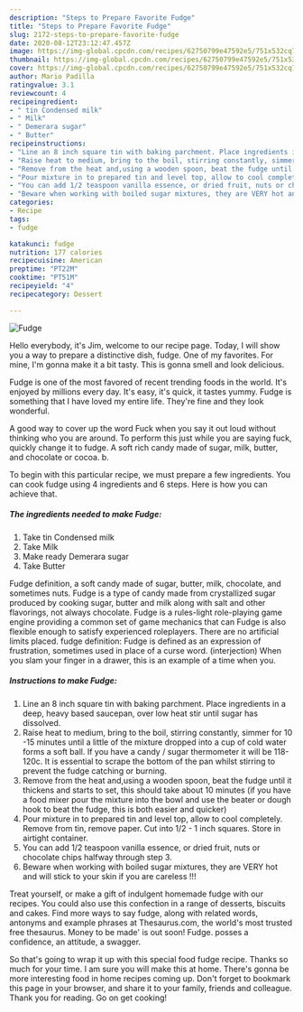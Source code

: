 ```yaml
---
description: "Steps to Prepare Favorite Fudge"
title: "Steps to Prepare Favorite Fudge"
slug: 2172-steps-to-prepare-favorite-fudge
date: 2020-08-12T23:12:47.457Z
image: https://img-global.cpcdn.com/recipes/62750799e47592e5/751x532cq70/fudge-recipe-main-photo.jpg
thumbnail: https://img-global.cpcdn.com/recipes/62750799e47592e5/751x532cq70/fudge-recipe-main-photo.jpg
cover: https://img-global.cpcdn.com/recipes/62750799e47592e5/751x532cq70/fudge-recipe-main-photo.jpg
author: Mario Padilla
ratingvalue: 3.1
reviewcount: 4
recipeingredient:
- " tin Condensed milk"
- " Milk"
- " Demerara sugar"
- " Butter"
recipeinstructions:
- "Line an 8 inch square tin with baking parchment. Place ingredients in a deep, heavy based saucepan, over low heat stir until sugar has dissolved."
- "Raise heat to medium, bring to the boil, stirring constantly, simmer for 10 -15 minutes until a little of the mixture dropped into a cup of cold water forms a soft ball. If you have a candy / sugar thermometer it will be 118- 120c. It is essential to scrape the bottom of the pan whilst stirring to prevent the fudge catching or burning."
- "Remove from the heat and,using a wooden spoon, beat the fudge until it thickens and starts to set, this should take about 10 minutes (if you have a food mixer pour the mixture into the bowl and use the beater or dough hook to beat the fudge, this is both easier and quicker)"
- "Pour mixture in to prepared tin and level top, allow to cool completely. Remove from tin, remove paper. Cut into 1/2 - 1 inch squares. Store in airtight container."
- "You can add 1/2 teaspoon vanilla essence, or dried fruit, nuts or chocolate chips halfway through step 3."
- "Beware when working with boiled sugar mixtures, they are VERY hot and will stick to your skin if you are careless !!!"
categories:
- Recipe
tags:
- fudge

katakunci: fudge 
nutrition: 177 calories
recipecuisine: American
preptime: "PT22M"
cooktime: "PT51M"
recipeyield: "4"
recipecategory: Dessert

---
```



![Fudge](https://img-global.cpcdn.com/recipes/62750799e47592e5/751x532cq70/fudge-recipe-main-photo.jpg)

Hello everybody, it's Jim, welcome to our recipe page. Today, I will show you a way to prepare a distinctive dish, fudge. One of my favorites. For mine, I'm gonna make it a bit tasty. This is gonna smell and look delicious.

Fudge is one of the most favored of recent trending foods in the world. It's enjoyed by millions every day. It's easy, it's quick, it tastes yummy. Fudge is something that I have loved my entire life. They're fine and they look wonderful.

A good way to cover up the word Fuck when you say it out loud without thinking who you are around. To perform this just while you are saying fuck, quickly change it to fudge. A soft rich candy made of sugar, milk, butter, and chocolate or cocoa. b.


To begin with this particular recipe, we must prepare a few ingredients. You can cook fudge using 4 ingredients and 6 steps. Here is how you can achieve that.

<!--inarticleads1-->

##### The ingredients needed to make Fudge:

1. Take  tin Condensed milk
1. Take  Milk
1. Make ready  Demerara sugar
1. Take  Butter


Fudge definition, a soft candy made of sugar, butter, milk, chocolate, and sometimes nuts. Fudge is a type of candy made from crystallized sugar produced by cooking sugar, butter and milk along with salt and other flavorings, not always chocolate. Fudge is a rules-light role-playing game engine providing a common set of game mechanics that can Fudge is also flexible enough to satisfy experienced roleplayers. There are no artificial limits placed. fudge definition: Fudge is defined as an expression of frustration, sometimes used in place of a curse word. (interjection) When you slam your finger in a drawer, this is an example of a time when you. 

<!--inarticleads2-->

##### Instructions to make Fudge:

1. Line an 8 inch square tin with baking parchment. Place ingredients in a deep, heavy based saucepan, over low heat stir until sugar has dissolved.
1. Raise heat to medium, bring to the boil, stirring constantly, simmer for 10 -15 minutes until a little of the mixture dropped into a cup of cold water forms a soft ball. If you have a candy / sugar thermometer it will be 118- 120c. It is essential to scrape the bottom of the pan whilst stirring to prevent the fudge catching or burning.
1. Remove from the heat and,using a wooden spoon, beat the fudge until it thickens and starts to set, this should take about 10 minutes (if you have a food mixer pour the mixture into the bowl and use the beater or dough hook to beat the fudge, this is both easier and quicker)
1. Pour mixture in to prepared tin and level top, allow to cool completely. Remove from tin, remove paper. Cut into 1/2 - 1 inch squares. Store in airtight container.
1. You can add 1/2 teaspoon vanilla essence, or dried fruit, nuts or chocolate chips halfway through step 3.
1. Beware when working with boiled sugar mixtures, they are VERY hot and will stick to your skin if you are careless !!!


Treat yourself, or make a gift of indulgent homemade fudge with our recipes. You could also use this confection in a range of desserts, biscuits and cakes. Find more ways to say fudge, along with related words, antonyms and example phrases at Thesaurus.com, the world&#39;s most trusted free thesaurus. Money to be made&#39; is out soon! Fudge. posses a confidence, an attitude, a swagger. 

So that's going to wrap it up with this special food fudge recipe. Thanks so much for your time. I am sure you will make this at home. There's gonna be more interesting food in home recipes coming up. Don't forget to bookmark this page in your browser, and share it to your family, friends and colleague. Thank you for reading. Go on get cooking!
